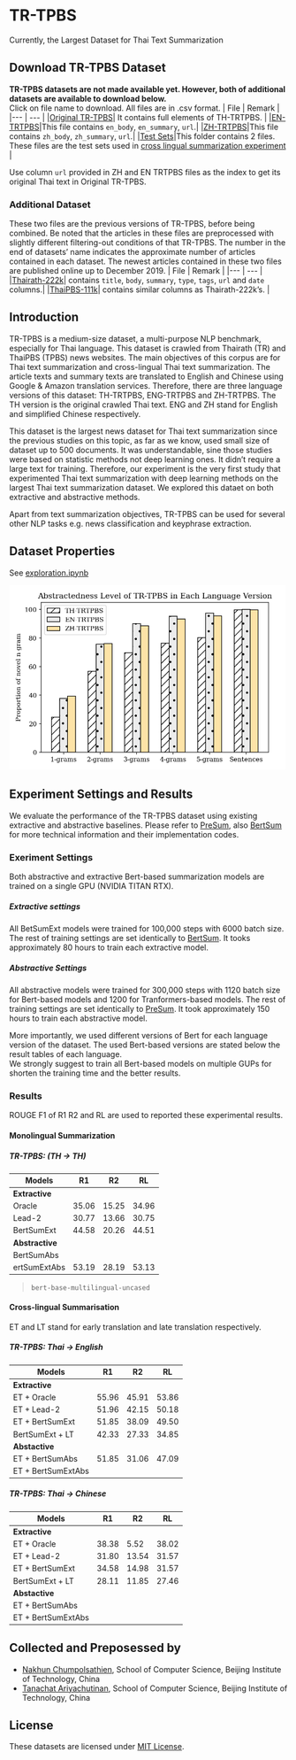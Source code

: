 # TR-TPBS
Currently, the Largest Dataset for Thai Text Summarization

## Download TR-TPBS Dataset
**TR-TPBS datasets are not made available yet. However, both of additional datasets are available to download below.** <br/>
Click on file name to download. All files are in .csv format.
| File | Remark |
|--- |  --- |
|[Original TR-TPBS]()| It contains full elements of TH-TRTPBS. |
|[EN-TRTPBS]()|This file contains `en_body`, `en_summary`, `url`.|
|[ZH-TRTPBS]()|This file contains `zh_body`, `zh_summary`, `url`.|
|[Test Sets]()|This folder contains 2 files. </n> These files are the test sets used in [cross lingual summarization experiment](#crosslingual-summarization) |

Use column `url` provided in ZH and EN TRTPBS files as the index to get its original Thai text in Original TR-TPBS.
### Additional Dataset
These two files are the previous versions of TR-TPBS, before being combined. Be noted that the articles in these files are preprocessed with slightly different filtering-out conditions of that TR-TPBS. The number in the end of datasets’ name indicates the approximate number of articles contained in each dataset. The newest articles contained in these two files are published online up to December 2019.
| File | Remark |
|--- |  --- |
|[Thairath-222k]()| contains `title`,	`body`,	`summary`,	`type`,	`tags`,	`url` and `date` columns.|
|[ThaiPBS-111k]()| contains similar columns as Thairath-222k’s. | 


## Introduction
TR-TPBS is a medium-size dataset, a multi-purpose NLP benchmark, especially for Thai language. This dataset is crawled from Thairath (TR) and ThaiPBS (TPBS) news websites. The main objectives of this corpus are for Thai text summarization and cross-lingual Thai text summarization. The article texts and summary texts are translated to English and Chinese using Google & Amazon translation services. Therefore, there are three language versions of this dataset: TH-TRTPBS, ENG-TRTPBS and ZH-TRTPBS. The TH version is the original crawled Thai text. ENG and ZH stand for English and simplified Chinese respectively.

This dataset is the largest news dataset for Thai text summarization since the previous studies on this topic, as far as we know, used small size of dataset up to 500 documents. It was understandable, sine those studies were based on statistic methods not deep learning ones. It didn’t require a large text for training. Therefore, our experiment is the very first study that experimented Thai text summarization with deep learning methods on the largest Thai text summarization dataset. We explored this dataet on both extractive and abstractive methods. 

Apart from text summarization objectives, TR-TPBS can be used for several other NLP tasks e.g. news classification and keyphrase extraction. 

## Dataset Properties 
See [exploration.ipynb](https://github.com/nakhunchumpolsathien/TR-TPBS/blob/master/exploration.ipynb)

<img src="abs_level.png" width="500" /><img>
## Experiment Settings and Results
We evaluate the performance of the TR-TPBS dataset using existing extractive and abstractive baselines. 
Please refer to [PreSum](https://arxiv.org/pdf/1908.08345.pdf), also [BertSum](https://arxiv.org/pdf/1903.10318.pdf) for more technical information and their implementation codes. 
### Exeriment Settings
Both abstractive and extractive Bert-based summarization  models are trained on a single GPU (NVIDIA TITAN RTX).
##### Extractive settings
All BetSumExt models were trained for 100,000 steps with 6000 batch size. The rest of training settings are set identically to [BertSum](https://github.com/nlpyang/BertSum#model-training). It tooks approximately 80 hours to train each extractive model.
##### Abstractive Settings
All abstractive models were trained for 300,000 steps with 1120 batch size for Bert-based models and 1200 for Tranformers-based models. The rest of training settings are set identically to [PreSum](https://github.com/nlpyang/PreSumm#bertabs). It took approximately 150 hours to train each abstractive model.

More importantly, we used different versions of Bert for each language version of the dataset. The used Bert-based versions are stated below the result tables of each language.<br />
We strongly suggest to train all Bert-based models on multiple GUPs for shorten the training time and the better results. 

### Results
ROUGE F1 of R1 R2 and RL are used to reported these experimental results. 
#### Monolingual Summarization
##### TR-TPBS: (TH -> TH)

| Models | R1 | R2 | RL |
|--- | --- | --- | --- |
|**Extractive**| | | |
|Oracle | 35.06| 15.25 | 34.96 | 
|Lead-2 |30.77|13.66| 30.75 |
|BertSumExt| 44.58| 20.26 |	44.51|
| **Abstractive**| | | |
|BertSumAbs|	|||
|ertSumExtAbs|53.19|28.19|53.13|

> `bert-base-multilingual-uncased`

#### Cross-lingual Summarisation  
ET and LT stand for early translation and late translation respectively. 
##### TR-TPBS: Thai -> English

| Models | R1 | R2 | RL |
|--- | --- | --- | --- |
|**Extractive**| | | |
|ET + Oracle | 	55.96| 	45.91	| 53.86| 
|ET + Lead-2	| 51.96| 42.15 | 50.18| 
|ET + BertSumExt| 51.85|	38.09	|49.50|
|BertSumExt + LT| 42.33| 27.33	| 34.85|
|**Abstactive**| | | |
|ET + BertSumAbs|  51.85|	31.06|	 47.09|
|ET + BertSumExtAbs|	 ||	 |

##### TR-TPBS: Thai -> Chinese
| Models | R1 | R2 | RL |
|--- | --- | --- | --- |
|**Extractive**| | | |
|ET + Oracle| 38.38|5.52| 38.02| 
|ET + Lead-2| 31.80|13.54| 31.57| 
|ET + BertSumExt| 34.58|14.98|31.57|
|BertSumExt + LT| 28.11| 11.85| 27.46|
|**Abstactive**| | | |
|ET + BertSumAbs| |||
|ET + BertSumExtAbs| || |

## Collected and Preposessed by 
- [Nakhun Chumpolsathien](https://github.com/nakhunchumpolsathien), School of Computer Science, Beijing Institute of Technology, China
- [Tanachat Ariyachutinan](https://github.com/caramelWaffle), School of Computer Science, Beijing Institute of Technology, China

## License 
These datasets are licensed under [MIT License](https://github.com/nakhunchumpolsathien/TR-TPBS/blob/master/LICENSE). 
